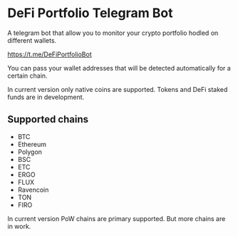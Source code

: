 # DeFi Portfolio Telegram Bot

A telegram bot that allow you to monitor your crypto portfolio hodled on different wallets.

https://t.me/DeFiPortfolioBot

You can pass your wallet addresses that will be detected automatically for a certain chain.

In current version only native coins are supported. Tokens and DeFi staked funds are in development.

## Supported chains

- BTC
- Ethereum
- Polygon
- BSC
- ETC
- ERGO
- FLUX
- Ravencoin
- TON
- FIRO

In current version PoW chains are primary supported. But more chains are in work.
